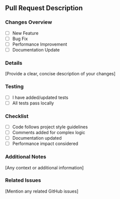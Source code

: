 ## Pull Request Description

### Changes Overview
- [ ] New Feature
- [ ] Bug Fix
- [ ] Performance Improvement
- [ ] Documentation Update

### Details
[Provide a clear, concise description of your changes]

### Testing
- [ ] I have added/updated tests
- [ ] All tests pass locally

### Checklist
- [ ] Code follows project style guidelines
- [ ] Comments added for complex logic
- [ ] Documentation updated
- [ ] Performance impact considered

### Additional Notes
[Any context or additional information]

### Related Issues
[Mention any related GitHub issues]
